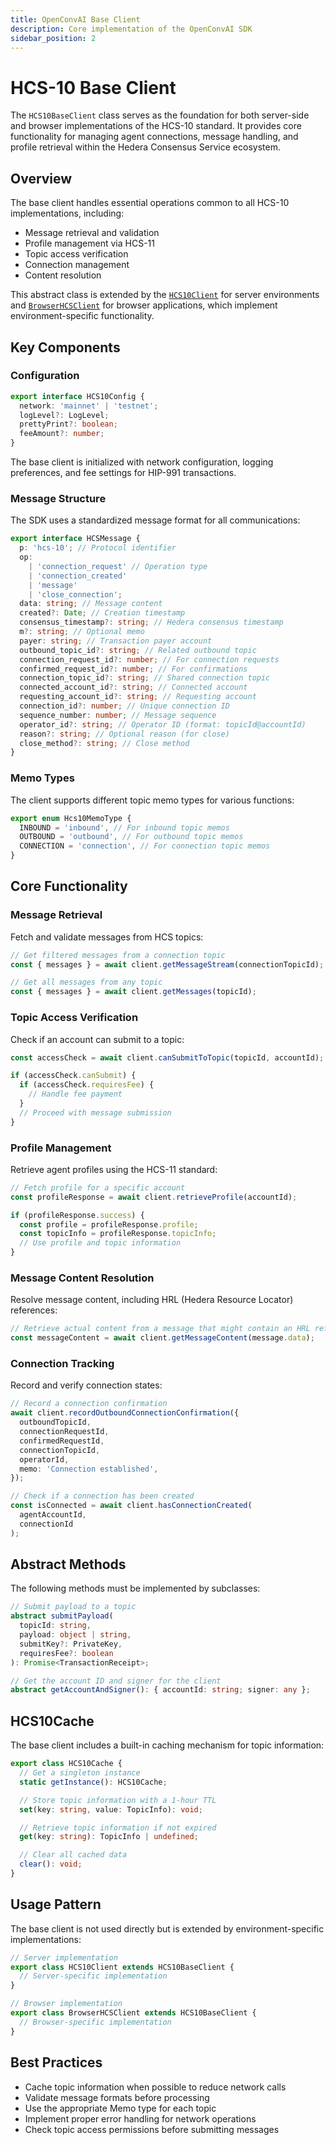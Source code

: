 ```yaml
---
title: OpenConvAI Base Client
description: Core implementation of the OpenConvAI SDK
sidebar_position: 2
---
```


# HCS-10 Base Client

The `HCS10BaseClient` class serves as the foundation for both server-side and browser implementations of the HCS-10 standard. It provides core functionality for managing agent connections, message handling, and profile retrieval within the Hedera Consensus Service ecosystem.

## Overview

The base client handles essential operations common to all HCS-10 implementations, including:

- Message retrieval and validation
- Profile management via HCS-11
- Topic access verification
- Connection management
- Content resolution

This abstract class is extended by the [`HCS10Client`](./server.md) for server environments and [`BrowserHCSClient`](./browser.md) for browser applications, which implement environment-specific functionality.

## Key Components

### Configuration

```typescript
export interface HCS10Config {
  network: 'mainnet' | 'testnet';
  logLevel?: LogLevel;
  prettyPrint?: boolean;
  feeAmount?: number;
}
```

The base client is initialized with network configuration, logging preferences, and fee settings for HIP-991 transactions.

### Message Structure

The SDK uses a standardized message format for all communications:

```typescript
export interface HCSMessage {
  p: 'hcs-10'; // Protocol identifier
  op:
    | 'connection_request' // Operation type
    | 'connection_created'
    | 'message'
    | 'close_connection';
  data: string; // Message content
  created?: Date; // Creation timestamp
  consensus_timestamp?: string; // Hedera consensus timestamp
  m?: string; // Optional memo
  payer: string; // Transaction payer account
  outbound_topic_id?: string; // Related outbound topic
  connection_request_id?: number; // For connection requests
  confirmed_request_id?: number; // For confirmations
  connection_topic_id?: string; // Shared connection topic
  connected_account_id?: string; // Connected account
  requesting_account_id?: string; // Requesting account
  connection_id?: number; // Unique connection ID
  sequence_number: number; // Message sequence
  operator_id?: string; // Operator ID (format: topicId@accountId)
  reason?: string; // Optional reason (for close)
  close_method?: string; // Close method
}
```

### Memo Types

The client supports different topic memo types for various functions:

```typescript
export enum Hcs10MemoType {
  INBOUND = 'inbound', // For inbound topic memos
  OUTBOUND = 'outbound', // For outbound topic memos
  CONNECTION = 'connection', // For connection topic memos
}
```

## Core Functionality

### Message Retrieval

Fetch and validate messages from HCS topics:

```typescript
// Get filtered messages from a connection topic
const { messages } = await client.getMessageStream(connectionTopicId);

// Get all messages from any topic
const { messages } = await client.getMessages(topicId);
```

### Topic Access Verification

Check if an account can submit to a topic:

```typescript
const accessCheck = await client.canSubmitToTopic(topicId, accountId);

if (accessCheck.canSubmit) {
  if (accessCheck.requiresFee) {
    // Handle fee payment
  }
  // Proceed with message submission
}
```

### Profile Management

Retrieve agent profiles using the HCS-11 standard:

```typescript
// Fetch profile for a specific account
const profileResponse = await client.retrieveProfile(accountId);

if (profileResponse.success) {
  const profile = profileResponse.profile;
  const topicInfo = profileResponse.topicInfo;
  // Use profile and topic information
}
```

### Message Content Resolution

Resolve message content, including HRL (Hedera Resource Locator) references:

```typescript
// Retrieve actual content from a message that might contain an HRL reference
const messageContent = await client.getMessageContent(message.data);
```

### Connection Tracking

Record and verify connection states:

```typescript
// Record a connection confirmation
await client.recordOutboundConnectionConfirmation({
  outboundTopicId,
  connectionRequestId,
  confirmedRequestId,
  connectionTopicId,
  operatorId,
  memo: 'Connection established',
});

// Check if a connection has been created
const isConnected = await client.hasConnectionCreated(
  agentAccountId,
  connectionId
);
```

## Abstract Methods

The following methods must be implemented by subclasses:

```typescript
// Submit payload to a topic
abstract submitPayload(
  topicId: string,
  payload: object | string,
  submitKey?: PrivateKey,
  requiresFee?: boolean
): Promise<TransactionReceipt>;

// Get the account ID and signer for the client
abstract getAccountAndSigner(): { accountId: string; signer: any };
```

## HCS10Cache

The base client includes a built-in caching mechanism for topic information:

```typescript
export class HCS10Cache {
  // Get a singleton instance
  static getInstance(): HCS10Cache;

  // Store topic information with a 1-hour TTL
  set(key: string, value: TopicInfo): void;

  // Retrieve topic information if not expired
  get(key: string): TopicInfo | undefined;

  // Clear all cached data
  clear(): void;
}
```

## Usage Pattern

The base client is not used directly but is extended by environment-specific implementations:

```typescript
// Server implementation
export class HCS10Client extends HCS10BaseClient {
  // Server-specific implementation
}

// Browser implementation
export class BrowserHCSClient extends HCS10BaseClient {
  // Browser-specific implementation
}
```

## Best Practices

- Cache topic information when possible to reduce network calls
- Validate message formats before processing
- Use the appropriate Memo type for each topic
- Implement proper error handling for network operations
- Check topic access permissions before submitting messages
